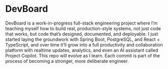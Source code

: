 # DevBoard

DevBoard is a work-in-progress full-stack engineering project where I’m teaching myself how to build real, production-style systems, not just code that works, but code that’s designed, documented, and deployable. I just started laying the groundwork with Spring Boot, PostgreSQL, and React + TypeScript, and over time it’ll grow into a full productivity and collaboration platform with realtime updates, analytics, and even an AI assistant called Project Copilot. This repo will evolve as I learn. Each commit is part of the process of becoming a stronger, more deliberate engineer.
